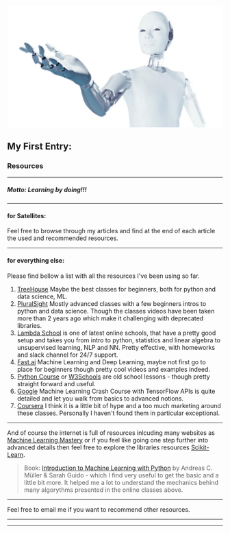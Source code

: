 ![# Welcome to my adventure](/images/robo27.jpg)

## My First Entry:

### Resources 
-------------------------
##### Motto: Learning by doing!!!
---------------------------------

#### for Satellites: 

Feel free to browse through my articles and find at the end of each article the used and recommended resources. 

---------------------------------

#### for everything else:

Please find bellow a list with all the resources I've been using so far. 

1. [TreeHouse](https://teamtreehouse.com/home) Maybe the best classes for beginners, both for python and data science, ML. 
2. [PluralSight](https://www.pluralsight.com) Mostly advanced classes with a few beginners intros to python and data science. Though the classes videos have been taken more than 2 years ago which make it challenging with deprecated libraries. 
3. [Lambda School](https://www.lambdaschool.com) is one of latest online schools, that have a pretty good setup and takes you from intro to python, statistics and linear algebra to unsupervised learning, NLP and NN. Pretty effective, with homeworks and slack channel for 24/7 support. 
4. [Fast.ai](https://www.fast.ai) Machine Learning and Deep Learning, maybe not first go to place for beginners though pretty cool videos and examples indeed. 
5. [Python Course](https://www.python-course.eu/python3_for_loop.php) or [W3Schools](https://www.w3schools.com/python/default.asp) are old school lessons - though pretty straight forward and useful.
6. [Google](https://developers.google.com/machine-learning/crash-course/) Machine Learning Crash Course with TensorFlow APIs is quite detailed and let you walk from basics to advanced notions.
7. [Coursera](https://www.coursera.org/learn/machine-learning/) I think it is a little bit of hype and a too much marketing around these classes. Personally I haven't found them in particular exceptional. 

------------------------------------
And of course the internet is full of resources inlcuding many websites as [Machine Learning Mastery](https://machinelearningmastery.com/start-here/) or if you feel like going one step further into advanced details then feel free to explore the libraries resources [Scikit-Learn](https://scikit-learn.org/stable/).

> Book: [Introduction to Machine Learning with Python](https://www.goodreads.com/book/show/24346909-introduction-to-machine-learning-with-python) by Andreas C. Müller & Sarah Guido - which I find very useful to get the basic and a little bit more. It helped me a lot to understand the mechanics behind many algorythms presented in the online classes above. 

--------------------------------------
Feel free to email me if you want to recommend other resources. 

--------------------------------------
--------------------------------------
